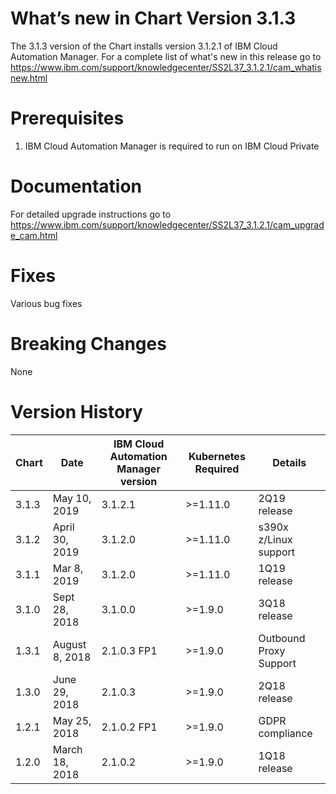 [//]: # (Licensed Materials - Property of IBM)
[//]: # (5737-E67)
[//]: # (\(C\) Copyright IBM Corporation 2016-2019 All Rights Reserved.)
[//]: # (US Government Users Restricted Rights - Use, duplication or)
[//]: # (disclosure restricted by GSA ADP Schedule Contract with IBM Corp.)

# What’s new in Chart Version 3.1.3

The 3.1.3 version of the Chart installs version 3.1.2.1 of IBM Cloud Automation Manager.  For a complete list of what's new in this release go to https://www.ibm.com/support/knowledgecenter/SS2L37_3.1.2.1/cam_whatisnew.html

# Prerequisites
1. IBM Cloud Automation Manager is required to run on IBM Cloud Private

# Documentation
For detailed upgrade instructions go to https://www.ibm.com/support/knowledgecenter/SS2L37_3.1.2.1/cam_upgrade_cam.html

# Fixes
Various bug fixes

# Breaking Changes
None

# Version History

| Chart | Date | IBM Cloud Automation Manager version | Kubernetes Required | Details |
| ----- | ---- | ------------------------------------ | ------------------- | ------- | 
| 3.1.3 | May 10, 2019| 3.1.2.1 | >=1.11.0 | 2Q19 release |
| 3.1.2 | April 30, 2019| 3.1.2.0 | >=1.11.0 | s390x z/Linux support |
| 3.1.1 | Mar 8, 2019| 3.1.2.0 | >=1.11.0 | 1Q19 release |
| 3.1.0 | Sept 28, 2018| 3.1.0.0 | >=1.9.0 | 3Q18 release |
| 1.3.1 | August 8, 2018| 2.1.0.3 FP1 | >=1.9.0 | Outbound Proxy Support |
| 1.3.0 | June 29, 2018| 2.1.0.3 | >=1.9.0 | 2Q18 release |
| 1.2.1 | May 25, 2018| 2.1.0.2 FP1 | >=1.9.0 | GDPR compliance |
| 1.2.0 | March 18, 2018| 2.1.0.2 | >=1.9.0 | 1Q18 release |
